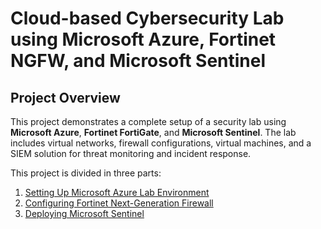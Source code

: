 # Cloud-based Cybersecurity Lab using Microsoft Azure, Fortinet NGFW, and Microsoft Sentinel

## Project Overview
This project demonstrates a complete setup of a security lab using **Microsoft Azure**, **Fortinet FortiGate**, and **Microsoft Sentinel**. The lab includes virtual networks, firewall configurations, virtual machines, and a SIEM solution for threat monitoring and incident response.

This project is divided in three parts:
1. [Setting Up Microsoft Azure Lab Environment](./Azure/README.md)
2. [Configuring Fortinet Next-Generation Firewall](./Fortinet-Firewall/README.md)
3. [Deploying Microsoft Sentinel](./Sentinel-Deployment/README.md)
